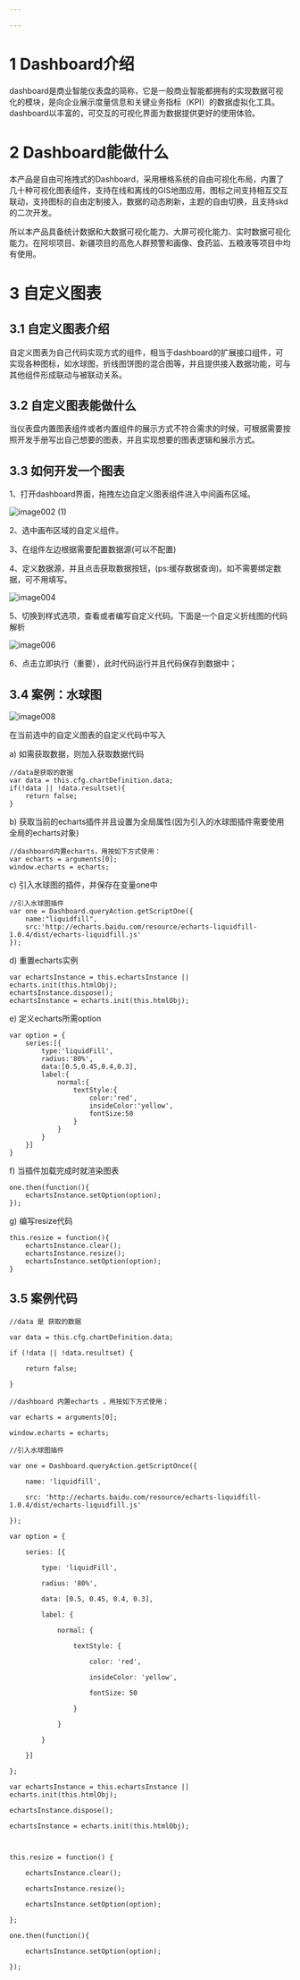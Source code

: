 ```yaml
---

---
```


# <span id="intro">1 Dashboard介绍</span>

dashboard是商业智能仪表盘的简称，它是一般商业智能都拥有的实现数据可视化的模块，是向企业展示度量信息和关键业务指标（KPI）的数据虚拟化工具。dashboard以丰富的，可交互的可视化界面为数据提供更好的使用体验。

# <span id="todo"> 2 Dashboard能做什么</span>

本产品是自由可拖拽式的Dashboard，采用栅格系统的自由可视化布局，内置了几十种可视化图表组件，支持在线和离线的GIS地图应用，图标之间支持相互交互联动，支持图标的自由定制接入，数据的动态刷新，主题的自由切换，且支持skd的二次开发。

所以本产品具备统计数据和大数据可视化能力、大屏可视化能力、实时数据可视化能力。在阿坝项目、新疆项目的高危人群预警和画像、食药监、五粮液等项目中均有使用。

# <span id="chart"> 3   自定义图表</span>

##  <span id="chartIntro">3.1 自定义图表介绍</span>

自定义图表为自己代码实现方式的组件，相当于dashboard的扩展接口组件，可实现各种图标，如水球图，折线图饼图的混合图等，并且提供接入数据功能，可与其他组件形成联动与被联动关系。

## <span id="whattodo">3.2 自定义图表能做什么</span>

当仪表盘内置图表组件或者内置组件的展示方式不符合需求的时候，可根据需要按照开发手册写出自己想要的图表，并且实现想要的图表逻辑和展示方式。

## <span id="howDev">3.3 如何开发一个图表</span>

1、打开dashboard界面，拖拽左边自定义图表组件进入中间画布区域。

![image002 (1)](https://raw.githubusercontent.com/turingsoul/XDT-DOC/master/xdt/devDoc/_book/img/image002%20(1).jpg)

2、选中画布区域的自定义组件。

3、在组件左边根据需要配置数据源(可以不配置)

4、定义数据源，并且点击获取数据按钮，(ps:缓存数据查询)。如不需要绑定数据，可不用填写。



![image004](https://raw.githubusercontent.com/turingsoul/XDT-DOC/master/xdt/devDoc/_book/img/image004.jpg)

5、切换到样式选项，查看或者编写自定义代码。下面是一个自定义折线图的代码解析

![image006](https://raw.githubusercontent.com/turingsoul/XDT-DOC/master/xdt/devDoc/img/image006.jpg)

6、点击立即执行（重要），此时代码运行并且代码保存到数据中；

##  <span id="case">3.4 案例：水球图</span>

![image008](https://raw.githubusercontent.com/turingsoul/XDT-DOC/master/xdt/devDoc/img/image008.jpg)

 

在当前选中的自定义图表的自定义代码中写入

a)         如需获取数据，则加入获取数据代码

```
//data是获取的数据
var data = this.cfg.chartDefinition.data;
if(!data || !data.resultset){
    return false;
}
```

b)         获取当前的echarts插件并且设置为全局属性(因为引入的水球图插件需要使用全局的echarts对象)

```
//dashboard内置echarts，用按如下方式使用：
var echarts = arguments[0];
window.echarts = echarts;
```

c)         引入水球图的插件，并保存在变量one中

```
//引入水球图插件
var one = Dashboard.queryAction.getScriptOne({
    name:"liquidfill",
    src:'http://echarts.baidu.com/resource/echarts-liquidfill-1.0.4/dist/echarts-liquidfill.js'
});
```

d)         重置echarts实例

```
var echartsInstance = this.echartsInstance || echarts.init(this.htmlObj);
echartsInstance.dispose();
echartsInstance = echarts.init(this.htmlObj);
```

e)         定义echarts所需option

```
var option = {
    series:[{
        type:'liquidFill',
        radius:'80%',
        data:[0.5,0.45,0.4,0.3],
        label:{
            normal:{
                textStyle:{
                    color:'red',
                    insideColor:'yellow',
                    fontSize:50
                }
            }
        }
    }]
}
```

f)          当插件加载完成时就渲染图表

```
one.then(function(){
    echartsInstance.setOption(option);
});
```

g)         编写resize代码

```
this.resize = function(){
    echartsInstance.clear();
    echartsInstance.resize();
    echartsInstance.setOption(option);
}
```

## 3.5<span id="caseCode"> 案例代码</span>

```
//data 是 获取的数据

var data = this.cfg.chartDefinition.data;

if (!data || !data.resultset) {

    return false;

}

//dashboard 内置echarts ，用按如下方式使用；

var echarts = arguments[0];

window.echarts = echarts;

//引入水球图插件

var one = Dashboard.queryAction.getScriptOnce({

    name: 'liquidfill',

    src: 'http://echarts.baidu.com/resource/echarts-liquidfill-1.0.4/dist/echarts-liquidfill.js'

});

var option = {

    series: [{

        type: 'liquidFill',

        radius: '80%',

        data: [0.5, 0.45, 0.4, 0.3],

        label: {

            normal: {

                textStyle: {

                    color: 'red',

                    insideColor: 'yellow',

                    fontSize: 50

                }

            }

        }

    }]

};

var echartsInstance = this.echartsInstance || echarts.init(this.htmlObj);

echartsInstance.dispose();

echartsInstance = echarts.init(this.htmlObj);

 

this.resize = function() {

    echartsInstance.clear();

    echartsInstance.resize();

    echartsInstance.setOption(option);

};

one.then(function(){

    echartsInstance.setOption(option);

});
```

